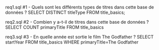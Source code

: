 req1.sql
#1 - Quels sont les différents types de titres dans cette base de données ?
SELECT
DISTINCT
titleType
FROM title_basics;

req2.sql
#2 - Combien y a-t-il de titres dans cette base de données ?
SELECT 
COUNT primaryTitle 
FROM title_basics

req3.sql
#3 - En quelle année est sortie le film The Godfather ?
SELECT startYear
FROM title_basics
WHERE primaryTitle=The Godfather
